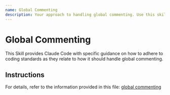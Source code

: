 ```yaml
---
name: Global Commenting
description: Your approach to handling global commenting. Use this skill when working on files where global commenting comes into play.
---
```


# Global Commenting

This Skill provides Claude Code with specific guidance on how to adhere to coding standards as they relate to how it should handle global commenting.

## Instructions

For details, refer to the information provided in this file:
[global commenting](../../../agent-os/standards/global/commenting.md)
